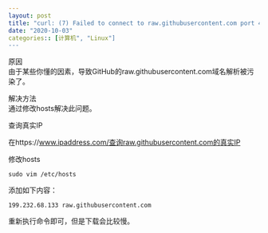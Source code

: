 ```yaml
---
layout: post
title: "curl: (7) Failed to connect to raw.githubusercontent.com port 443: Connection refused 解决方法"
date: "2020-10-03"
categories:: [计算机", "Linux"]
---
```


原因  
由于某些你懂的因素，导致GitHub的raw.githubusercontent.com域名解析被污染了。

解决方法  
通过修改hosts解决此问题。

查询真实IP

在https://www.ipaddress.com/查询raw.githubusercontent.com的真实IP

修改hosts

`sudo vim /etc/hosts`

添加如下内容：

`199.232.68.133 raw.githubusercontent.com`

重新执行命令即可，但是下载会比较慢。
